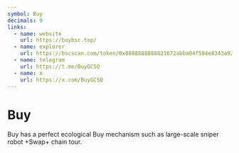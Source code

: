 ```yaml
---
symbol: Buy
decimals: 9
links:
  - name: website
    url: https://buybsc.top/
  - name: explorer
    url: https://bscscan.com/token/0x8888888888821672abba04f584e8343a9242b3aa
  - name: telegram
    url: https://t.me/BuyGCSQ
  - name: x
    url: https://x.com/BuyGCSQ
---
```


# Buy

Buy has a perfect ecological Buy mechanism such as large-scale sniper robot +Swap+ chain tour.
